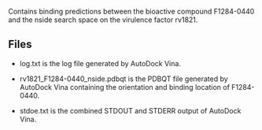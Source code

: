 Contains binding predictions between the bioactive compound F1284-0440 and the nside search space on the virulence factor rv1821.

## Files

- log.txt is the log file generated by AutoDock Vina.

- rv1821_F1284-0440_nside.pdbqt is the PDBQT file generated by AutoDock Vina containing the orientation and binding location of F1284-0440.

- stdoe.txt is the combined STDOUT and STDERR output of AutoDock Vina.

